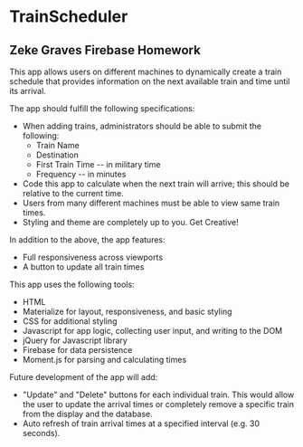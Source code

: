 # TrainScheduler
## Zeke Graves Firebase Homework

This app allows users on different machines to dynamically create a train schedule that provides information on the next available train and time until its arrival.

The app should fulfill the following specifications:
  * When adding trains, administrators should be able to submit the following:
    * Train Name
    * Destination 
    * First Train Time -- in military time
    * Frequency -- in minutes
  * Code this app to calculate when the next train will arrive; this should be relative to the current time.
  * Users from many different machines must be able to view same train times.
  * Styling and theme are completely up to you. Get Creative!

In addition to the above, the app features:
  * Full responsiveness across viewports
  * A button to update all train times

This app uses the following tools:
  * HTML
  * Materialize for layout, responsiveness, and basic styling
  * CSS for additional styling
  * Javascript for app logic, collecting user input, and writing to the DOM
  * jQuery for Javascript library
  * Firebase for data persistence
  * Moment.js for parsing and calculating times

Future development of the app will add:
  * "Update" and "Delete" buttons for each individual train. This would allow the user to update the arrival times or completely remove a specific train from the display and the database.
  * Auto refresh of train arrival times at a specified interval (e.g. 30 seconds).




